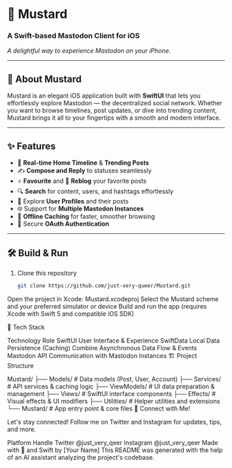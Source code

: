 # 🍯 Mustard  
### A Swift-based Mastodon Client for iOS

*A delightful way to experience Mastodon on your iPhone.*

---

## 🚀 About Mustard

Mustard is an elegant iOS application built with **SwiftUI** that lets you effortlessly explore Mastodon — the decentralized social network. Whether you want to browse timelines, post updates, or dive into trending content, Mustard brings it all to your fingertips with a smooth and modern interface.

---

## ✨ Features

- 🔄 **Real-time Home Timeline** & **Trending Posts**  
- ✍️ **Compose and Reply** to statuses seamlessly  
- ⭐ **Favourite** and 🔁 **Reblog** your favorite posts  
- 🔍 **Search** for content, users, and hashtags effortlessly  
- 👤 Explore **User Profiles** and their posts  
- 🌐 Support for **Multiple Mastodon Instances**  
- 📡 **Offline Caching** for faster, smoother browsing  
- 🔐 Secure **OAuth Authentication**

---

## 🛠️ Build & Run

1. Clone this repository  
   ```bash
   git clone https://github.com/just-very-queer/Mustard.git

Open the project in Xcode:
Mustard.xcodeproj
Select the Mustard scheme and your preferred simulator or device
Build and run the app (requires Xcode with Swift 5 and compatible iOS SDK)

🧰 Tech Stack

Technology	Role
SwiftUI	User Interface & Experience
SwiftData	Local Data Persistence (Caching)
Combine	Asynchronous Data Flow & Events
Mastodon API	Communication with Mastodon Instances
🏗️ Project Structure

Mustard/
├── Models/        # Data models (Post, User, Account)
├── Services/      # API services & caching logic
├── ViewModels/    # UI data preparation & management
├── Views/         # SwiftUI interface components
├── Effects/       # Visual effects & UI modifiers
├── Utilities/     # Helper utilities and extensions
└── Mustard/       # App entry point & core files
🤝 Connect with Me!

Let's stay connected! Follow me on Twitter and Instagram for updates, tips, and more.

Platform	Handle
Twitter	@just_very_qeer
Instagram	@just_very_qeer
Made with 💛 and Swift by [Your Name]
This README was generated with the help of an AI assistant analyzing the project's codebase.
